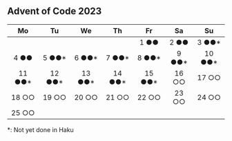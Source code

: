 ## Advent of Code 2023

| **Mo**  | **Tu**  | **We**  | **Th**  | **Fr**  | **Sa** | **Su**  |
| :-----: | :-----: | :-----: | :-----: | :-----: | :----: | :-----: |
|         |         |         |         |  1 ●●   |  2 ●●  | 3 ●●\*  |
|  4 ●●   | 5 ●●\*  | 6 ●●\*  | 7 ●●\*  | 8 ●●\*  | 9 ●●\* | 10 ●●\* |
| 11 ●●\* | 12 ●●\* | 13 ●●\* | 14 ●●\* | 15 ●●\* | 16 ○○  |  17 ○○  |
|  18 ○○  |  19 ○○  |  20 ○○  |  21 ○○  |  22 ○○  | 23 ○○  |  24 ○○  |
|  25 ○○  |         |         |         |         |        |         |

\*: Not yet done in Haku
